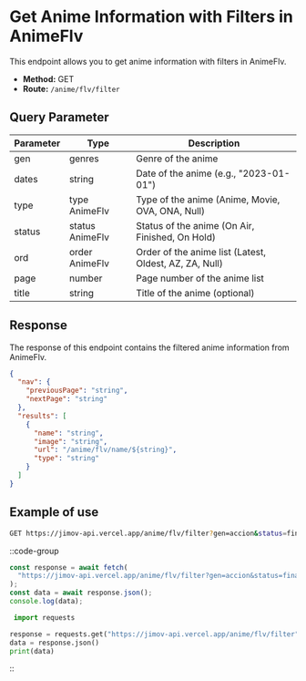 # Get Anime Information with Filters in AnimeFlv

This endpoint allows you to get anime information with filters in AnimeFlv.

- **Method:** GET
- **Route:** `/anime/flv/filter`

## Query Parameter

| Parameter | Type            | Description                                            |
| --------- | --------------- | ------------------------------------------------------ |
| gen       | genres          | Genre of the anime                                     |
| dates     | string          | Date of the anime (e.g., "2023-01-01")                 |
| type      | type AnimeFlv   | Type of the anime (Anime, Movie, OVA, ONA, Null)       |
| status    | status AnimeFlv | Status of the anime (On Air, Finished, On Hold)        |
| ord       | order AnimeFlv  | Order of the anime list (Latest, Oldest, AZ, ZA, Null) |
| page      | number          | Page number of the anime list                          |
| title     | string          | Title of the anime (optional)                          |

## Response

The response of this endpoint contains the filtered anime information from AnimeFlv.

```json
{
  "nav": {
    "previousPage": "string",
    "nextPage": "string"
  },
  "results": [
    {
      "name": "string",
      "image": "string",
      "url": "/anime/flv/name/${string}",
      "type": "string"
    }
  ]
}
```

## Example of use

```bash
GET https://jimov-api.vercel.app/anime/flv/filter?gen=accion&status=finalizado&ord=1&page=1
```

::code-group

```javascript [JavaScript]
const response = await fetch(
  "https://jimov-api.vercel.app/anime/flv/filter?gen=accion&status=finalizado&ord=1&page=1"
);
const data = await response.json();
console.log(data);
```

```python [Python]
 import requests

response = requests.get("https://jimov-api.vercel.app/anime/flv/filter", params={"gen": "accion", "status": "finalizado", "ord": "1", "page": 1})
data = response.json()
print(data)
```

::
